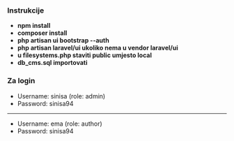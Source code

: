 ### Instrukcije

- **npm install**
- **composer install**
- **php artisan ui bootstrap --auth**
- **php artisan laravel/ui ukoliko nema u vendor laravel/ui**
- **u filesystems.php staviti public umjesto local**
- **db_cms.sql importovati**

### Za login
- Username: sinisa (role: admin)
- Password: sinisa94
----------------------------------
- Username: ema (role: author)
- Password: sinisa94
